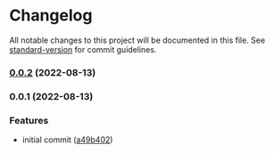 # Changelog

All notable changes to this project will be documented in this file. See [standard-version](https://github.com/conventional-changelog/standard-version) for commit guidelines.

### [0.0.2](https://github.com/kelvindecosta/postcss-transform-variables/compare/v0.0.1...v0.0.2) (2022-08-13)

### 0.0.1 (2022-08-13)

### Features

- initial commit ([a49b402](https://github.com/kelvindecosta/postcss-transform-variables/commit/a49b40249aefb830642b445d9d8215c3e7920aca))
